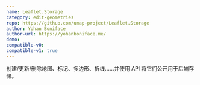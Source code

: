 ```yaml
---
name: Leaflet.Storage
category: edit-geometries
repo: https://github.com/umap-project/Leaflet.Storage
author: Yohan Boniface
author-url: https://yohanboniface.me/
demo: 
compatible-v0:
compatible-v1: true
---
```


创建/更新/删除地图、标记、多边形、折线......并使用 API 将它们公开用于后端存储。
